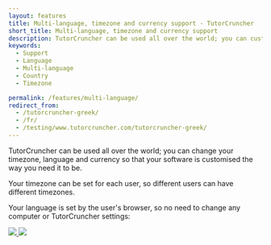 ```yaml
---
layout: features
title: Multi-language, timezone and currency support - TutorCruncher
short_title: Multi-language, timezone and currency support
description: TutorCruncher can be used all over the world; you can customise your timezone, language and currency.
keywords:
  - Support
  - Language
  - Multi-language
  - Country
  - Timezone

permalink: /features/multi-language/
redirect_from:
  - /tutorcruncher-greek/
  - /fr/
  - /testing/www.tutorcruncher.com/tutorcruncher-greek/
---
```

TutorCruncher can be used all over the world; you can change your timezone, language and currency so that your software is customised the way you need it to be.

Your timezone can be set for each user, so different users can have different timezones.

Your language is set by the user's browser, so no need to change any computer or TutorCruncher settings:

<a href="{{ site.static}}/img/features/fr_tu.png" data-lightbox="lightbox" data-title="TutorCruncher translated into French" class="thumbnail">
  <img src="{{ site.static}}/img/features/fr_tu.png" alt-text="TutorCruncher translated into French"/>
</a>

<a href="{{ site.static}}/img/features/es_tu.png" data-lightbox="lightbox" data-title="TutorCruncher translated into Spanish" class="thumbnail">
  <img src="{{ site.static}}/img/features/es_tu.png" alt-text="TutorCruncher translated into Spanish"/>
</a>
